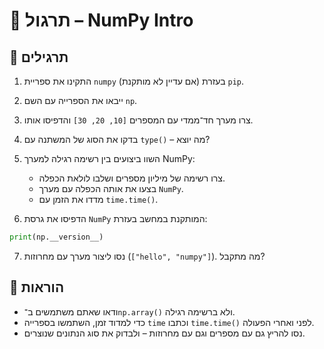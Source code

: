 # 📘 תרגול – NumPy Intro

## 🧪 תרגילים

1. התקינו את ספריית `numpy` (אם עדיין לא מותקנת) בעזרת `pip`.

2. ייבאו את הספרייה עם השם `np`.

3. צרו מערך חד־ממדי עם המספרים `[10, 20, 30]` והדפיסו אותו.

4. בדקו את הסוג של המשתנה עם `type()` – מה יוצא?

5. השוו ביצועים בין רשימה רגילה למערך NumPy:
   - צרו רשימה של מיליון מספרים ושלבו לולאת הכפלה.
   - בצעו את אותה הכפלה עם מערך `NumPy`.
   - מדדו את הזמן עם `time.time()`.

6. הדפיסו את גרסת `NumPy` המותקנת במחשב בעזרת:
```python
print(np.__version__)
```

7. נסו ליצור מערך עם מחרוזות (`["hello", "numpy"]`). מה מתקבל?

## 📌 הוראות

- ודאו שאתם משתמשים ב־`np.array()` ולא ברשימה רגילה.
- כדי למדוד זמן, השתמשו בספרייה `time` וכתבו `time.time()` לפני ואחרי הפעולה.
- נסו להריץ גם עם מספרים וגם עם מחרוזות – ולבדוק את סוג הנתונים שנוצרים.

